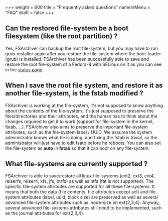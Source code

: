 +++
weight = 600
title = "Frequently asked questions"
nameInMenu = "FAQ"
draft = false
+++

## Can the restored file-system be a boot filesystem (like the root partition) ?
Yes, FSArchiver can backup the root file-system, but you may have to run
grub-installer again after you restore the file-system where the boot-loader
(grub) is installed. FSArchiver has been successfully able to save and restore
the root file-system of a Fedora-8 with SELinux on it as you can see in the
[status page](/status).

## When I save the root file system, and restore it as another file-system, is the fstab modified ?
FSArchiver is working at the file-system, it's not supposed to know anything
about the contents of the file-system. It's just supposed to preserve the
files/directories and their attributes, and the human has to think about the
changes required to get it to work (support for file-system in the kernel,
fstab, ...). FSArchiver also aims to preserve the important file-system
attributes, such as the file-system label / UUID. We assume the system
administrator knows what he is doing, and fixing the fstab is trivial, so the
administrator will just have to edit fsatb before he reboots. You can also set
the file-system as **auto** in **fstab** so that it can boot
on any file-system.

## What file-systems are currently supported ?
FSArchiver is able to save/restore all linux file-systems (ext2, ext3, ext4,
reiserfs, reiser4, xfs, jfs, btrfs) as well as ntfs (fat is not supported).
The specific file-system attributes are supported for all these file-systems.
It means that both the data (file contents, file attributes except acl) and
file-system attributes (label, uuid, block size) are preserved as well as
several advanced file-system attributes such as inode-size on ext{2,3,4}.
Anyway, several advanced file-systems attributes still need to be implemented,
such as the journal attributes for ext{2,3,4}.
